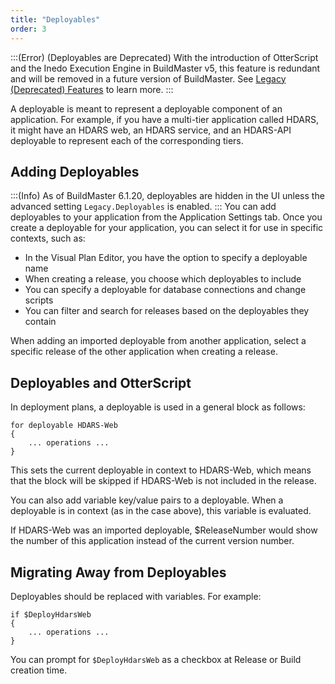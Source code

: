 ```yaml
---
title: "Deployables"
order: 3
---
```


:::(Error) (Deployables are Deprecated)
With the introduction of OtterScript and the Inedo Execution Engine in BuildMaster v5, this feature is redundant and will be removed in a future version of BuildMaster. See [Legacy (Deprecated) Features](/docs/buildmaster/installation-maintenance/buildmaster-legacy) to learn more.
:::

A deployable is meant to represent a deployable component of an application. For example, if you have a multi-tier application called HDARS, it might have an HDARS web, an HDARS service, and an HDARS-API deployable to represent each of the corresponding tiers.

## Adding Deployables
:::(Info)
As of BuildMaster 6.1.20, deployables are hidden in the UI unless the advanced setting `Legacy.Deployables` is enabled.
:::
You can add deployables to your application from the Application Settings tab. Once you create a deployable for your application, you can select it for use in specific contexts, such as:

- In the Visual Plan Editor, you have the option to specify a deployable name
- When creating a release, you choose which deployables to include
- You can specify a deployable for database connections and change scripts
- You can filter and search for releases based on the deployables they contain

When adding an imported deployable from another application, select a specific release of the other application when creating a release.

## Deployables and OtterScript 

In deployment plans, a deployable is used in a general block as follows:

```
for deployable HDARS-Web
{
    ... operations ...
}
```

This sets the current deployable in context to HDARS-Web, which means that the block will be skipped if HDARS-Web is not included in the release.

You can also add variable key/value pairs to a deployable. When a deployable is in context (as in the case above), this variable is evaluated.

If HDARS-Web was an imported deployable, $ReleaseNumber would show the number of this application instead of the current version number.

## Migrating Away from Deployables

Deployables should be replaced with variables. For example:

```
if $DeployHdarsWeb
{
    ... operations ...
}
```

You can prompt for `$DeployHdarsWeb` as a checkbox at Release or Build creation time.